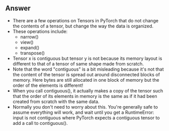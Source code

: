 ## Answer
- There are a few operations on Tensors in PyTorch that do not change the contents of a tensor, but change the way the data is organized.
- These operations include:
    - narrow()
    - view()
    - expand()
    - transpose()
- Tensor x is contiguous but tensor y is not because its memory layout is different to that of a tensor of same shape made from scratch.
- Note that the word "contiguous" is a bit misleading because it's not that the content of the tensor is spread out around disconnected blocks of memory. Here bytes are still allocated in one block of memory but the order of the elements is different!
- When you call contiguous(), it actually makes a copy of the tensor such that the order of its elements in memory is the same as if it had been created from scratch with the same data.
- Normally you don't need to worry about this. You're generally safe to assume everything will work, and wait until you get a RuntimeError: input is not contiguous where PyTorch expects a contiguous tensor to add a call to contiguous().

